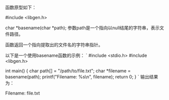 函数原型如下：

#include <libgen.h>

char *basename(char *path);
参数path是一个指向以null结尾的字符串，表示文件路径。

函数返回一个指向提取出的文件名的字符串指针。

以下是一个使用basename函数的示例：
`
#include <stdio.h>
#include <libgen.h>

int main() {
    char path[] = "/path/to/file.txt";
    char *filename = basename(path);
    printf("Filename: %s\n", filename);
    return 0;
}
`
输出结果为：

Filename: file.txt
